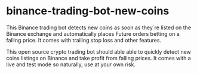 # binance-trading-bot-new-coins
This Binance trading bot detects new coins as soon as they´re listed on the Binance exchange and automatically places Future orders betting on a falling price.
It comes with trailing stop loss and other features.

This open source crypto trading bot should able able to quickly detect new coins listings on Binance and take profit from falling prices.
It comes with a live and test mode so naturally, use at your own risk.
